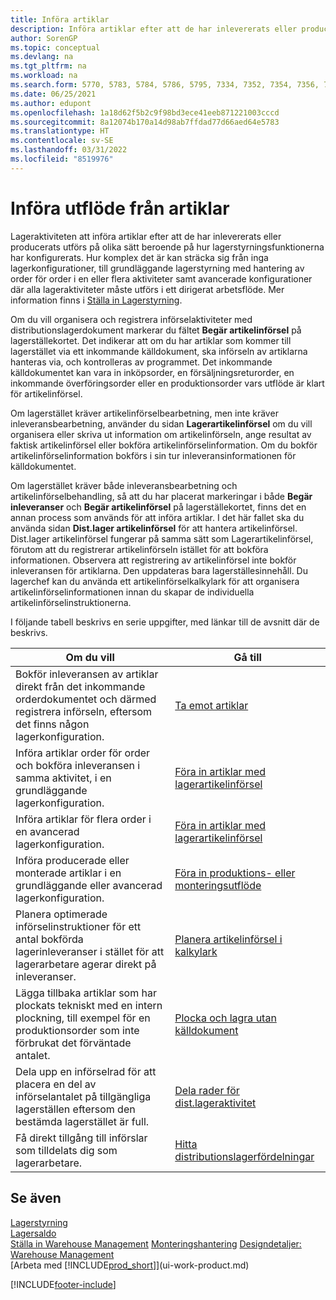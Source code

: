 ```yaml
---
title: Införa artiklar
description: Införa artiklar efter att de har inlevererats eller producerats utförs på olika sätt beroende på hur lagerstyrningsfunktionerna har konfigurerats.
author: SorenGP
ms.topic: conceptual
ms.devlang: na
ms.tgt_pltfrm: na
ms.workload: na
ms.search.form: 5770, 5783, 5784, 5786, 5795, 7334, 7352, 7354, 7356, 7375, 7379, 7390, 7394, 7396, 9312, 9315, 9343
ms.date: 06/25/2021
ms.author: edupont
ms.openlocfilehash: 1a18d62f5b2c9f98bd3ece41eeb871221003cccd
ms.sourcegitcommit: 8a12074b170a14d98ab7ffdad77d66aed64e5783
ms.translationtype: HT
ms.contentlocale: sv-SE
ms.lasthandoff: 03/31/2022
ms.locfileid: "8519976"
---
```

# <a name="putting-items-away"></a>Införa utflöde från artiklar

Lageraktiviteten att införa artiklar efter att de har inlevererats eller producerats utförs på olika sätt beroende på hur lagerstyrningsfunktionerna har konfigurerats. Hur komplex det är kan sträcka sig från inga lagerkonfigurationer, till grundläggande lagerstyrning med hantering av order för order i en eller flera aktiviteter samt avancerade konfigurationer där alla lageraktiviteter måste utförs i ett dirigerat arbetsflöde. Mer information finns i [Ställa in Lagerstyrning](warehouse-setup-warehouse.md).

Om du vill organisera och registrera införselaktiviteter med distributionslagerdokument markerar du fältet **Begär artikelinförsel** på lagerställekortet. Det indikerar att om du har artiklar som kommer till lagerstället via ett inkommande källdokument, ska införseln av artiklarna hanteras via, och kontrolleras av programmet. Det inkommande källdokumentet kan vara in inköpsorder, en försäljningsreturorder, en inkommande överföringsorder eller en produktionsorder vars utflöde är klart för artikelinförsel.  

Om lagerstället kräver artikelinförselbearbetning, men inte kräver inleveransbearbetning, använder du sidan **Lagerartikelinförsel** om du vill organisera eller skriva ut information om artikelinförseln, ange resultat av faktisk artikelinförsel eller bokföra artikelinförselinformation. Om du bokför artikelinförselinformation bokförs i sin tur inleveransinformationen för källdokumentet.

Om lagerstället kräver både inleveransbearbetning och artikelinförselbehandling, så att du har placerat markeringar i både **Begär inleveranser** och **Begär artikelinförsel** på lagerställekortet, finns det en annan process som används för att införa artiklar. I det här fallet ska du använda sidan **Dist.lager artikelinförsel** för att hantera artikelinförsel. Dist.lager artikelinförsel fungerar på samma sätt som Lagerartikelinförsel, förutom att du registrerar artikelinförseln istället för att bokföra informationen. Observera att registrering av artikelinförsel inte bokför inleveransen för artiklarna. Den uppdateras bara lagerställesinnehåll. Du lagerchef kan du använda ett artikelinförselkalkylark för att organisera artikelinförselinformationen innan du skapar de individuella artikelinförselinstruktionerna.

I följande tabell beskrivs en serie uppgifter, med länkar till de avsnitt där de beskrivs.  

|**Om du vill**|**Gå till**|  
|------------|-------------|  
|Bokför inleveransen av artiklar direkt från det inkommande orderdokumentet och därmed registrera införseln, eftersom det finns någon lagerkonfiguration.|[Ta emot artiklar](warehouse-how-receive-items.md)|  
|Införa artiklar order för order och bokföra inleveransen i samma aktivitet, i en grundläggande lagerkonfiguration.|[Föra in artiklar med lagerartikelinförsel](warehouse-how-to-put-items-away-with-inventory-put-aways.md)|  
|Införa artiklar för flera order i en avancerad lagerkonfiguration.|[Föra in artiklar med lagerartikelinförsel](warehouse-how-to-put-items-away-with-warehouse-put-aways.md)|  
|Införa producerade eller monterade artiklar i en grundläggande eller avancerad lagerkonfiguration.|[Föra in produktions- eller monteringsutflöde](warehouse-how-to-put-away-production-output.md)|
|Planera optimerade införselinstruktioner för ett antal bokförda lagerinleveranser i stället för att lagerarbetare agerar direkt på inleveranser.|[Planera artikelinförsel i kalkylark](warehouse-how-to-plan-put-aways-in-worksheets.md)|  
|Lägga tillbaka artiklar som har plockats tekniskt med en intern plockning, till exempel för en produktionsorder som inte förbrukat det förväntade antalet.|[Plocka och lagra utan källdokument](warehouse-how-to-create-put-aways-from-internal-put-aways.md)|
|Dela upp en införselrad för att placera en del av införselantalet på tillgängliga lagerställen eftersom den bestämda lagerstället är full.|[Dela rader för dist.lageraktivitet](warehouse-how-to-split-warehouse-activity-lines.md)|
|Få direkt tillgång till införslar som tilldelats dig som lagerarbetare.|[Hitta distributionslagerfördelningar](warehouse-how-to-find-your-warehouse-assignments.md)|

## <a name="see-also"></a>Se även

[Lagerstyrning](warehouse-manage-warehouse.md)  
[Lagersaldo](inventory-manage-inventory.md)  
[Ställa in Warehouse Management](warehouse-setup-warehouse.md) 
[Monteringshantering](assembly-assemble-items.md)
[Designdetaljer: Warehouse Management](design-details-warehouse-management.md)  
[Arbeta med [!INCLUDE[prod_short](includes/prod_short.md)]](ui-work-product.md)  


[!INCLUDE[footer-include](includes/footer-banner.md)]